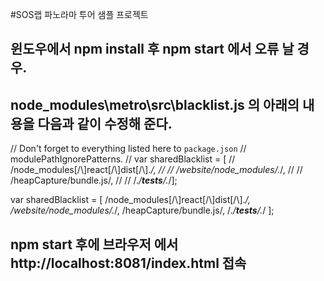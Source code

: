 #SOS랩 파노라마 투어 샘플 프로젝트

## 윈도우에서 npm install 후 npm start 에서 오류 날 경우.

## node_modules\metro\src\blacklist.js 의 아래의 내용을 다음과 같이 수정해 준다.

// Don't forget to everything listed here to `package.json`
// modulePathIgnorePatterns.
// var sharedBlacklist = [
// /node_modules[/\\]react[/\\]dist[/\\].*/,
//
// /website\/node_modules\/.*/,
//
// /heapCapture\/bundle\.js/,
//
// /.*\/__tests__\/.*/];

var sharedBlacklist = [
  /node_modules[\/\\]react[\/\\]dist[\/\\].*/,
  /website\/node_modules\/.*/,
  /heapCapture\/bundle\.js/,
  /.*\/__tests__\/.*/
];

## npm start 후에 브라우저 에서 http://localhost:8081/index.html 접속

 